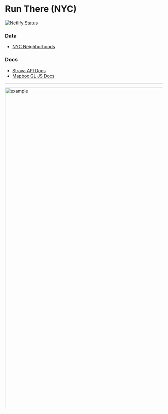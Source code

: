 # Run There (NYC)

[![Netlify Status](https://api.netlify.com/api/v1/badges/b586224f-df15-4f3b-9a02-3a2932284814/deploy-status)](https://app.netlify.com/sites/runthere/deploys)

### Data

- [NYC Neighborhoods](https://data.beta.nyc/dataset/pediacities-nyc-neighborhoods)

### Docs

- [Strava API Docs](https://developers.strava.com/docs/)
- [Mapbox GL JS Docs](https://docs.mapbox.com/mapbox-gl-js/guides/)

---

<img width="1029" alt="example" src="https://github.com/grace-fagan/run-there/assets/95446735/28ada32c-c689-4c4f-b2a3-988c0474ea43">

